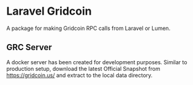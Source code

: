 # Laravel Gridcoin

A package for making Gridcoin RPC calls from Laravel or Lumen.

## GRC Server

A docker server has been created for development purposes. Similar to production setup,
download the latest Official Snapshot from https://gridcoin.us/ and extract to the local
data directory.
